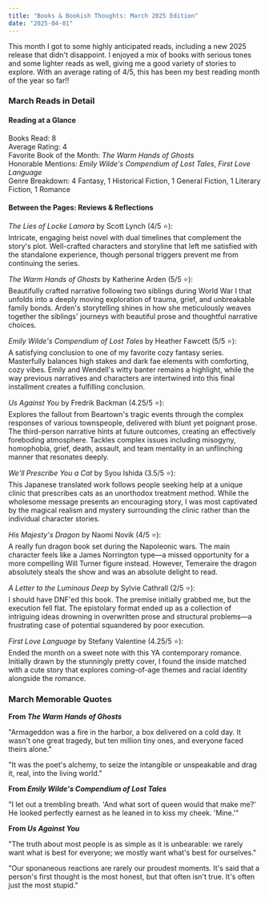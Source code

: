 ```yaml
---
title: "Books & Bookish Thoughts: March 2025 Edition"
date: "2025-04-01"
---
```


This month I got to some highly anticipated reads, including a new 2025 release that didn't disappoint. I enjoyed a mix of books with serious tones and some lighter reads as well, giving me a good variety of stories to explore. With an average rating of 4/5, this has been my best reading month of the year so far!!

### March Reads in Detail

#### Reading at a Glance

Books Read: 8  
Average Rating: 4  
Favorite Book of the Month: _The Warm Hands of Ghosts_  
Honorable Mentions: _Emily Wilde's Compendium of Lost Tales_, _First Love Language_  
Genre Breakdown: 4 Fantasy, 1 Historical Fiction, 1 General Fiction, 1 Literary Fiction, 1 Romance

#### Between the Pages: Reviews & Reflections

_The Lies of Locke Lamora_ by Scott Lynch (4/5 ⭐):  
Intricate, engaging heist novel with dual timelines that complement the story's plot. Well-crafted characters and storyline that left me satisfied with the standalone experience, though personal triggers prevent me from continuing the series.

_The Warm Hands of Ghosts_ by Katherine Arden (5/5 ⭐):  
Beautifully crafted narrative following two siblings during World War I that unfolds into a deeply moving exploration of trauma, grief, and unbreakable family bonds. Arden's storytelling shines in how she meticulously weaves together the siblings' journeys with beautiful prose and thoughtful narrative choices.

_Emily Wilde's Compendium of Lost Tales_ by Heather Fawcett (5/5 ⭐):  
A satisfying conclusion to one of my favorite cozy fantasy series. Masterfully balances high stakes and dark fae elements with comforting, cozy vibes. Emily and Wendell's witty banter remains a highlight, while the way previous narratives and characters are intertwined into this final installment creates a fulfilling conclusion.

_Us Against You_ by Fredrik Backman (4.25/5 ⭐):  
Explores the fallout from Beartown's tragic events through the complex responses of various townspeople, delivered with blunt yet poignant prose. The third-person narrative hints at future outcomes, creating an effectively foreboding atmosphere. Tackles complex issues including misogyny, homophobia, grief, death, assault, and team mentality in an unflinching manner that resonates deeply.

_We'll Prescribe You a Cat_ by Syou Ishida (3.5/5 ⭐):  
This Japanese translated work follows people seeking help at a unique clinic that prescribes cats as an unorthodox treatment method. While the wholesome message presents an encouraging story, I was most captivated by the magical realism and mystery surrounding the clinic rather than the individual character stories.

_His Majesty's Dragon_ by Naomi Novik (4/5 ⭐):  
A really fun dragon book set during the Napoleonic wars. The main character feels like a James Norrington type—a missed opportunity for a more compelling Will Turner figure instead. However, Temeraire the dragon absolutely steals the show and was an absolute delight to read.

_A Letter to the Luminous Deep_ by Sylvie Cathrall (2/5 ⭐):  
I should have DNF'ed this book. The premise initially grabbed me, but the execution fell flat. The epistolary format ended up as a collection of intriguing ideas drowning in overwritten prose and structural problems—a frustrating case of potential squandered by poor execution.

_First Love Language_ by Stefany Valentine (4.25/5 ⭐):  
Ended the month on a sweet note with this YA contemporary romance. Initially drawn by the stunningly pretty cover, I found the inside matched with a cute story that explores coming-of-age themes and racial identity alongside the romance.

### March Memorable Quotes

**From _The Warm Hands of Ghosts_**

"Armageddon was a fire in the harbor, a box delivered on a cold day. It wasn't one great tragedy, but ten million tiny ones, and everyone faced theirs alone."

"It was the poet's alchemy, to seize the intangible or unspeakable and drag it, real, into the living world."

**From _Emily Wilde's Compendium of Lost Tales_**

"I let out a trembling breath. 'And what sort of queen would that make me?' He looked perfectly earnest as he leaned in to kiss my cheek. 'Mine.'"

**From _Us Against You_**

"The truth about most people is as simple as it is unbearable: we rarely want what is best for everyone; we mostly want what's best for ourselves."

"Our sponaneous reactions are rarely our proudest moments. It's said that a person's first thought is the most honest, but that often isn't true. It's often just the most stupid."
